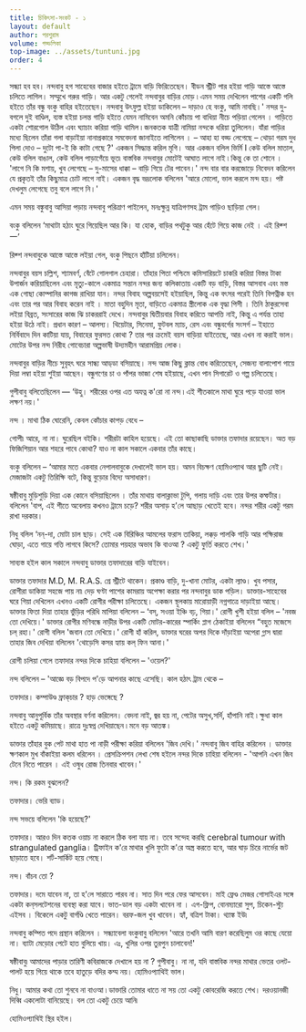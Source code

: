 ```yaml
---
title: চিকিৎসা-সংকট - ১
layout: default
author: পরশুরাম
volume: গড্ডলিকা
top-image: ../assets/tuntuni.jpg
order: 4
---
```


সন্ধ্যা হব হব। নন্দবাবু হগ সাহেবের বাজার হইতে ট্রামে বাড়ি ফিরিতেছেন। বীডন স্ট্রীট পার হইয়া গাড়ি আস্তে আস্তে চলিতে লাগিল। সম্মুখে গরুর গাড়ি। আর একটু গেলেই নন্দবাবুর বাড়ির মোড় ৷ এমন সময় দেখিলেন পাশের একটি গলি হইতে তাঁর বন্ধু বংকু বাহির হইতেছেন। নন্দবাবু উৎফুল্ল হইয়া ডাকিলেন – দাড়াও হে বংকু, আমি নাবছি।' নন্দর দু-বগলে দুই বাণ্ডিল, ব্যস্ত হইয়া চলন্ত গাড়ি হইতে যেমন নামিবেন অমনি কোঁচায় পা বাধিয়া নীচে পড়িয়া গেলেন । 
গাড়িতে একটা শোরগোল উঠিল এবং ঘ্যাচাং করিয়া গাড়ি থামিল ৷ জনকতক যাত্রী নামিয়া নন্দকে ধরিয়া তুলিলেন। যাঁরা গাড়ির মধ্যে ছিলেন তাঁরা গলা বাড়াইয়া নানাপ্রকারে সমবেদনা জানাইতে লাগিলেন । – আহা হা বড্ড লেগেছে – থোড়া গরম দুধ পিলা দোও – দুটো পা-ই কি কাটা গেছে ?' একজন সিদ্ধান্ত করিল মৃগি। আর একজন বলিল ভির্মি I কেউ  বলিল মাতাল, কেউ বলিল বাঙাল, কেউ বলিল পাড়াগেঁয়ে ভূত৷ 
বাস্তবিক নন্দবাবুর মোটেই আঘাত লাগে নাই ৷ কিন্তু কে তা শোনে । 'লাগে নি কি মশায়, খুব লেগেছে – দু-মাসের ধাক্কা – বাড়ি গিয়ে টের পাবেন।' নন্দ বার বার করজোড়ে নিবেদন করিলেন যে প্রকৃতই তাঁর কিছুমাত্র চোট লাগে নাই। একজন বৃদ্ধ ভদ্রলোক বলিলেন 'আরে মোলো, ভাল করলে মন্দ হয়। পষ্ট দেখলুম লেগেছে তবু বলে লাগে নি।' 

এমন সময় বঙ্কুবাবু আসিয়া পড়ায় নন্দবাবু পরিত্রাণ পাইলেন, মনঃক্ষুন্ন যাত্রিগণসহ ট্রাম গাড়িও ছাড়িয়া গেল। 

বংকু  বলিলেন ‘মাথাটা হঠাং ঘুরে গিয়েছিল আর কি। যা হোক, বাড়ির পথটুকু আর হেঁটে গিয়ে কাজ নেই । এই রিক্শ 一’

রিক্শ নন্দবাবুকে আস্তে আস্তে লইয়া গেল, বংকু পিছনে হাঁটিয়া চলিলেন।
 
নন্দবাবুর বয়স চল্লিশ, শ্যামবর্ণ, বেঁটে গোলগাল চেহারা। তাঁহার পিতা পশ্চিমে কমিসারিয়টে চাকরি করিয়া বিস্তর টাকা উপার্জন করিয়াছিলেন এবং মৃত্যু-কালে একমাত্র সন্তান নন্দর জন্য কলিকাতায় একটি বড় বাড়ি, বিস্তর আসবাব এবং মস্ত এক গোছা কোম্পানির কাগজ রাখিয়া যান। নন্দর বিবাহ অল্পবয়সেই হইয়াছিল, কিন্তু এক বৎসর পরেই তিনি বিপত্নীক হন এবং তার পর আর বিবাহ করেন নাই । মাতা বহুদিন মৃতা, বাড়িতে একমাত্র স্ত্রীলোক এক বৃদ্ধা পিসী । তিনি ঠাকুরসেবা লইয়া বিব্রত, সংসারের কাজ ঝি চাকররাই দেখে। নন্দবাবুর দ্বিতীয়বার বিবাহ করিতে আপত্তি নাই, কিন্তু এ পর্যন্ত তাহা হইয়া উঠে নাই। প্রধান কারণ – আলস্য। থিয়েটার, সিনেমা, ফুটবল ম্যাচ, রেস এবং বন্ধুবর্গের সংসর্গ – ইহাতে নির্বিবাদে দিন কাটিয়া যায়, বিবাহের ফুরসত কোথা ? তার পর ক্রমেই বয়স বাড়িয়া যাইতেছে, আর এখন না করাই ভাল। মোটের উপর নন্দ নিরীহ গোবেচারা অল্পভাষী উদ্যমহীন আরামপ্রিয় লোক ৷ 

নন্দবাবুর বাড়ির নীচে সুবৃহৎ ঘরে সান্ধ্য আড্‌ডা বসিয়াছে। নন্দ আজ কিছু ক্লান্ত বোধ করিতেছেন, সেজন্য বালাপোশ গায়ে দিয়া লম্বা হইয়া শুইয়া আছেন। বন্ধুগণের চা ও পাঁপর ভাজা শেষ হইয়াছে, এখন পান সিগারেট ও গল্প চলিতেছে। 


গুপীবাবু বলিতেছিলেন — ‘উহু। শরীরের ওপর এত অযত্ন ক'রো না নন্দ ৷ এই শীতকালে মাথা ঘুরে পড়ে যাওয়া ভাল লক্ষণ নয়।' 

নন্দ । মাথা ঠিক ঘোরেনি, কেবল কোঁচার কাপড় বেধে –

গোপী৷ আরে, না না। ঘুরেছিল বইকি। শরীরটা কাহিল হয়েছে। এই তো কাছাকাছি ডাক্তার তফাদার রয়েছেন। অত বড় ফিজিশিয়ান আর শহরে পাবে কোথা? যাও না কাল সকালে একবার তাঁর কাছে। 

বংকু বলিলেন – ‘আমার মতে একবার নেপালবাবুকে দেখালেই ভাল হয়। অমন বিচক্ষণ হোমিওপ্যাথ আর ছুটি নেই। মেজাজটা একটু তিরিক্ষি বটে, কিন্তু বুড়োর 
বিদ্যে অসাধারণ। 

ষষ্ঠীবাবু মুড়িশুড়ি দিয়া এক কোনে বসিয়াছিলেন । তাঁর মাথায় বালাক্লাভা টুপি, গলায় দাড়ি এবং তার উপর কম্ফর্টার। বলিলেন 'বাপ, এই শীতে অবেলায় কখনও ট্রামে চড়ে? শরীর অসাড় হ'লে আছাড় খেতেই হবে। নন্দর শরীর একটু গরম রাখা দরকার।
 
নিধু বলিল ‘নন্-দা, মোটা চাল ছাড়। সেই এক বিরিঞ্চির আমলের ফরাস তাকিয়া, লক্কড় পালকি গাড়ি আর পক্ষিরাজ ঘোড়া, এতে গায়ে গত্তি লাগবে কিসে? তোমার পয়হার অভাব কি বাওআ ? একটু ফুর্তি করতে শেখ।' 

সাব্যস্ত হইল কাল সকালে নন্দবাবু ডাক্তার তফাদারের বাড়ি যাইবেন।


ডাক্তার তফাদার M.D, M. R.A.S. গ্রে স্ট্রীটে থাকেন। প্রকাণ্ড বাড়ি, দু-খানা মোটর, একটা ল্যাণ্ড। খুব পসার, রোগীরা ডাকিয়া সহজে পায় না৷ দেড় ঘণ্টা পাশের কামরায় অপেক্ষা করার পর নন্দবাবুর ডাক পড়িল। ডাক্তার-সাহেবের ঘরে গিয়া দেখিলেন এখনও একটি রোগীর পরীক্ষা চলিতেছে। একজন স্থূলকায় মারোয়াড়ী নগ্নগাত্রে দাড়াইয়া আছে। ডাক্তার ফিতা দিয়া তাহার ভুঁড়ির পরিধি মাপিয়া বলিলেন – ‘বস্, সওয়া ইঞ্চি বঢ়, গিয়া।' রোগী খুশী হইয়া বলিল – 'নবজ তো দেখিয়ে।' ডাক্তার রোগীর মণিবন্ধে নাড়ীর উপর একটি মোটর-কারের স্পার্কিং প্লাগ ঠেকাইয়া বলিলেন “বহুত মজেসে চল্ রহা।' রোগী বলিল 'জবান তো দেখিয়ে।' রোগী হাঁ করিল, ডাক্তার ঘরের অপর দিকে দাঁড়াইয়া অপেরা গ্লাস দ্বারা তাহার জিব দেখিয়া বলিলেন 'থোড়েসি কসর হ্যায় কল্ ফিন আনা।'
 
রোগী চলিয়া গেলে তফাদার নন্দর দিকে চাহিয়া বলিলেন – 'ওয়েল?'
 
নন্দ বলিলেন – 'আজ্ঞে বড় বিপদে প'ড়ে আপনার কাছে এসেছি। কাল হঠাৎ ট্রাম থেকে – 

তফাদার। কম্পাউণ্ড ফ্রাক্‌চার ? হাড় ভেঙ্গেছে ? 

নন্দবাবু আনুপূর্বিক তাঁর অবস্থার বর্ণনা করিলেন। বেদনা নাই, জ্বর হয় না, পেটের অসুখ,সর্দি, হাঁপানি নাই ৷ ক্ষুধা কাল হইতে একটু কমিয়াছে। রাত্রে দুঃস্বপ্ন দেখিয়াছেন ৷ মনে বড় আতঙ্ক ৷ 

ডাক্তার তাঁহার বুক পেট মাথা হাত পা নাড়ী পরীক্ষা করিয়া বলিলেন 'জিব দেখি।' 
নন্দবাবু জিব বাহির করিলেন । 
ডাক্তার ক্ষণকাল মুখ বাঁকাইয়া কলম ধরিলেন । প্রেসক্রিপশন লেখা শেষ হইলে নন্দর দিকে চাহিয়া বলিলেন - 'আপনি এখন জিব টেনে নিতে পারেন । এই ওষুধ রোজ তিনবার খাবেন।' 

নন্দ। কি রকম বুঝলেন? 

তফাদার। ভেরি ব্যাড। 

নন্দ সভয়ে বলিলেন 'কি হয়েছে?' 

তফাদার। আরও দিন কতক ওয়াচ না করলে ঠিক বলা যায় না। তবে সন্দেহ করছি cerebral tumour with strangulated ganglia। ট্রিফাইন ক'রে মাথার খুলি ফুটো ক'রে অস্ত্র করতে হবে, আর ঘাড় চিরে নার্ভের জট ছাড়াতে হবে। শর্ট-সার্কিট হয়ে গেছে। 

নন্দ। বাঁচব তো ? 

তফাদার। দমে যাবেন না, তা হ'লে সারাতে পারব না। সাত দিন পরে ফের আসবেন। মাই ফ্রেণ্ড মেজর গোসাইএর সঙ্গে একটা কন্‌সলটেশনের ব্যবস্থা করা যাবে। ভাত-ডাল বড় একটা খাবেন না । এগ-ফ্লিপ, বোনম্যারো সুপ, চিকেন-স্ট্যু এইসব । বিকেলে একটু বার্গণ্ডি খেতে পারেন। বরফ-জল খুব খাবেন।  হ্যাঁ, বত্রিশ টাকা। থ্যাঙ্ক ইউ৷
 
নন্দবাবু কম্পিত পদে প্রস্থান করিলেন । 
সন্ধ্যাবেলা বংকুবাবু বলিলেন 'আরে তখনি আমি বারণ করেছিলুম ওর কাছে যেয়ো না। ব্যাটা মেড়োর পেটে হাত বুলিয়ে খায়। এঃ, খুলির ওপর তুরপুন চালাবেন!' 

ষষ্ঠীবাবু৷ আমাদের পাড়ার তারিণী কবিরাজকে দেখালে হয় না ? 
গুপীবাবু। না না, যদি বাস্তবিক নন্দর মাথার ভেতর ওলট-পালট হয়ে গিয়ে থাকে তবে হাতুড়ে বদির কম্ম নয়। হোমিওপ্যাথিই ভাল।
 
নিধু। আমার কথা তো শুনবে না বাওআ ৷ ডাক্তারি তোমার ধাতে না সয় তো একটু কোবরেজি করতে শেখ। দরওয়ানজী দিব্বি একলোটা বানিয়েছে। বল তো একটু চেয়ে আনি৷
 
হোমিওপ্যাথিই স্থির হইল।

